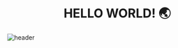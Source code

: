 <h1 align="center">HELLO WORLD! 🌏</h1>

![header](https://capsule-render.vercel.app/api?type=transparent&color=auto&height=300&section=header&text=KIMHYESU%&fontSize=90)

<!--
**keemhyesu/keemhyesu** is a ✨ _special_ ✨ repository because its `README.md` (this file) appears on your GitHub profile.

Here are some ideas to get you started:

- 🔭 I’m currently working on ...
- 🌱 I’m currently learning ...
- 👯 I’m looking to collaborate on ...
- 🤔 I’m looking for help with ...
- 💬 Ask me about ...
- 📫 How to reach me: ...
- 😄 Pronouns: ...
- ⚡ Fun fact: ...
-->
